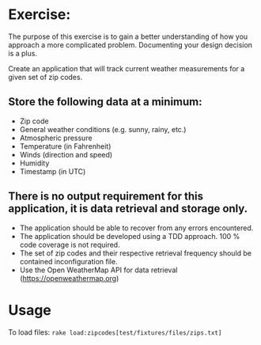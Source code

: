 # Exercise:

The purpose of this exercise is to gain a better understanding of how you approach a more complicated problem. Documenting your design decision is a plus.

Create an application that will track current weather measurements for a given set of zip codes.

## Store the following data at a minimum:

* Zip code
* General weather conditions (e.g. sunny, rainy, etc.)
* Atmospheric pressure
* Temperature (in Fahrenheit)
* Winds (direction and speed)
* Humidity
* Timestamp (in UTC)

## There is no output requirement for this application, it is data retrieval and storage only.

* The application should be able to recover from any errors encountered.
* The application should be developed using a TDD approach. 100 % code coverage is not required.
* The set of zip codes and their respective retrieval frequency should be contained inconfiguration file.
* Use the Open WeatherMap API for data retrieval (https://openweathermap.org)

# Usage

To load files: `rake load:zipcodes[test/fixtures/files/zips.txt]`